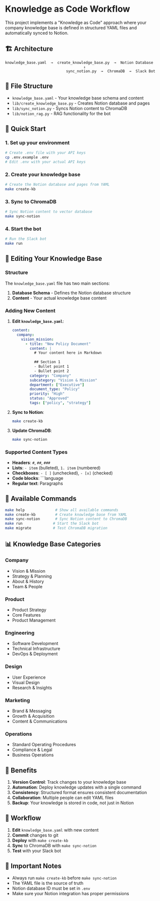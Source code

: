 # Knowledge as Code Workflow

This project implements a "Knowledge as Code" approach where your company knowledge base is defined in structured YAML files and automatically synced to Notion.

## 🏗️ Architecture

```
knowledge_base.yaml  →  create_knowledge_base.py  →  Notion Database
                                    ↓
                            sync_notion.py  →  ChromaDB  →  Slack Bot
```

## 📁 File Structure

- `knowledge_base.yaml` - Your knowledge base schema and content
- `lib/create_knowledge_base.py` - Creates Notion database and pages
- `lib/sync_notion.py` - Syncs Notion content to ChromaDB
- `lib/notion_rag.py` - RAG functionality for the bot

## 🚀 Quick Start

### 1. Set up your environment
```bash
# Create .env file with your API keys
cp .env.example .env
# Edit .env with your actual API keys
```

### 2. Create your knowledge base
```bash
# Create the Notion database and pages from YAML
make create-kb
```

### 3. Sync to ChromaDB
```bash
# Sync Notion content to vector database
make sync-notion
```

### 4. Start the bot
```bash
# Run the Slack bot
make run
```

## 📝 Editing Your Knowledge Base

### Structure
The `knowledge_base.yaml` file has two main sections:

1. **Database Schema** - Defines the Notion database structure
2. **Content** - Your actual knowledge base content

### Adding New Content

1. **Edit `knowledge_base.yaml`**:
   ```yaml
   content:
     company:
       vision_mission:
         - title: "New Policy Document"
           content: |
             # Your content here in Markdown
             
             ## Section 1
             - Bullet point 1
             - Bullet point 2
           category: "Company"
           subcategory: "Vision & Mission"
           department: ["Executive"]
           document_type: "Policy"
           priority: "High"
           status: "Approved"
           tags: ["policy", "strategy"]
   ```

2. **Sync to Notion**:
   ```bash
   make create-kb
   ```

3. **Update ChromaDB**:
   ```bash
   make sync-notion
   ```

### Supported Content Types

- **Headers**: `#`, `##`, `###`
- **Lists**: `- item` (bulleted), `1. item` (numbered)
- **Checkboxes**: `- [ ]` (unchecked), `- [x]` (checked)
- **Code blocks**: ```language
- **Regular text**: Paragraphs

## 🔧 Available Commands

```bash
make help              # Show all available commands
make create-kb         # Create knowledge base from YAML
make sync-notion       # Sync Notion content to ChromaDB
make run              # Start the Slack bot
make migrate          # Test ChromaDB migration
```

## 📊 Knowledge Base Categories

### Company
- Vision & Mission
- Strategy & Planning
- About & History
- Team & People

### Product
- Product Strategy
- Core Features
- Product Management

### Engineering
- Software Development
- Technical Infrastructure
- DevOps & Deployment

### Design
- User Experience
- Visual Design
- Research & Insights

### Marketing
- Brand & Messaging
- Growth & Acquisition
- Content & Communications

### Operations
- Standard Operating Procedures
- Compliance & Legal
- Business Operations

## 🎯 Benefits

1. **Version Control**: Track changes to your knowledge base
2. **Automation**: Deploy knowledge updates with a single command
3. **Consistency**: Structured format ensures consistent documentation
4. **Collaboration**: Multiple people can edit YAML files
5. **Backup**: Your knowledge is stored in code, not just in Notion

## 🔄 Workflow

1. **Edit** `knowledge_base.yaml` with new content
2. **Commit** changes to git
3. **Deploy** with `make create-kb`
4. **Sync** to ChromaDB with `make sync-notion`
5. **Test** with your Slack bot

## 🚨 Important Notes

- Always run `make create-kb` before `make sync-notion`
- The YAML file is the source of truth
- Notion database ID must be set in `.env`
- Make sure your Notion integration has proper permissions
